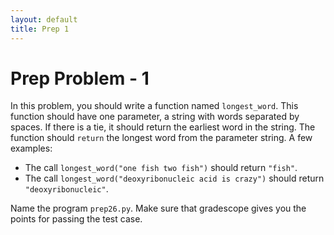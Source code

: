 ```yaml
---
layout: default
title: Prep 1
---
```


# Prep Problem - 1

In this problem, you should write a function named `longest_word`.
This function should have one parameter, a string with words separated by spaces.
If there is a tie, it should return the earliest word in the string.
The function should `return` the longest word from the parameter string.
A few examples:

* The call `longest_word("one fish two fish")` should return `"fish"`.
* The call `longest_word("deoxyribonucleic acid is crazy")` should return `"deoxyribonucleic"`.

Name the program `prep26.py`.
Make sure that gradescope gives you the points for passing the test case.

